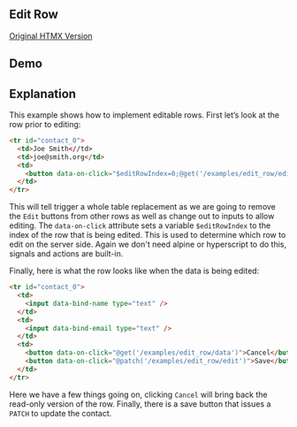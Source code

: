 ## Edit Row

[Original HTMX Version](https://htmx.org/examples/edit-row/)

## Demo

<div
    id="edit_row"
    data-on-load="@get('/examples/edit_row/data')"
>
</div>

## Explanation

This example shows how to implement editable rows. First let’s look at the row prior to editing:

```html
<tr id="contact_0">
  <td>Joe Smith<//td>
  <td>joe@smith.org</td>
  <td>
    <button data-on-click="$editRowIndex=0;@get('/examples/edit_row/edit')" >Edit</button>
  </td>
</tr>
```

This will tell trigger a whole table replacement as we are going to remove the `Edit` buttons from other rows as well as change out to inputs to allow editing. The `data-on-click` attribute sets a variable `$editRowIndex` to the index of the row that is being edited. This is used to determine which row to edit on the server side. Again we don't need alpine or hyperscript to do this, signals and actions are built-in.

Finally, here is what the row looks like when the data is being edited:

```html
<tr id="contact_0">
  <td>
    <input data-bind-name type="text" />
  </td>
  <td>
    <input data-bind-email type="text" />
  </td>
  <td>
    <button data-on-click="@get('/examples/edit_row/data')">Cancel</button>
    <button data-on-click="@patch('/examples/edit_row/edit')">Save</button>
  </td>
</tr>
```

Here we have a few things going on, clicking `Cancel` will bring back the read-only version of the row. Finally, there is a save button that issues a `PATCH` to update the contact.
